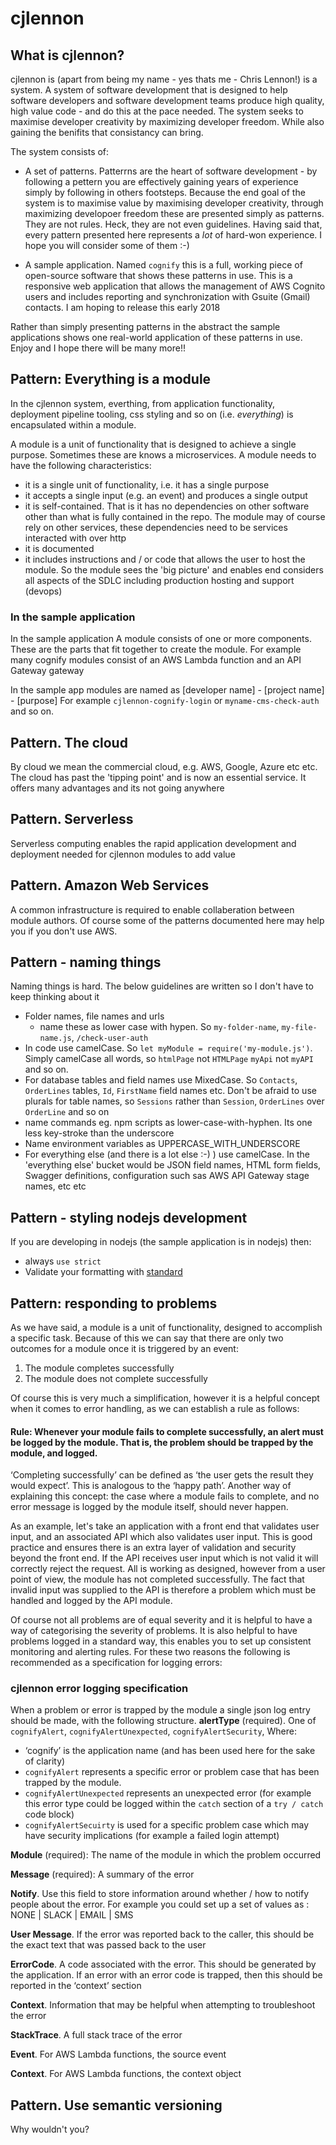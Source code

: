# cjlennon

## What is cjlennon?

cjlennon is (apart from being my name - yes thats me - Chris Lennon!) is a system.  A system of software development that is designed to help software developers and software development teams produce high quality, high value code - and do this at the pace needed.  The system seeks to maximise developer creativity by maximizing developer freedom.  While also gaining the benifits that consistancy can bring.

The system consists of:

- A set of patterns.  Patterrns are the heart of software development - by following a pettern you are effectively gaining years of experience simply by following in others footsteps.  Because the end goal of the system is to maximise value by maximising developer creativity, through maximizing developoer freedom these are presented simply as patterns. They are not rules. Heck, they are not even guidelines.  Having said that, every pattern presented here represents a _lot_ of hard-won experience.  I hope you will consider some of them :-)

- A sample application.  Named `cognify` this is a full, working piece of open-source software that shows these patterns in use.  This is a responsive web application that allows the management of AWS Cognito users and includes reporting and synchronization with Gsuite (Gmail) contacts.  I am hoping to release this early 2018

Rather than simply presenting patterns in the abstract the sample applications shows one real-world application of these patterns in use.  Enjoy and I hope there will be many more!!

## Pattern: Everything is a module

In the cjlennon system, everthing, from application functionality, deployment pipeline tooling, css styling and so on (i.e. _everything_) is encapsulated within a module.

A module is a unit of functionality that is designed to achieve a single purpose. Sometimes these are knows a microservices.  A module needs to have the following characteristics:

- it is a single unit of functionality, i.e. it has a single purpose
- it accepts a single input (e.g. an event) and produces a single output
- it is self-contained.  That is it has no dependencies on other software other than what is fully contained in the repo.  The module may of course rely on other services, these dependencies need to be services interacted with over http
- it is documented
- it includes instructions and / or code that allows the user to host the module.  So the module sees the 'big picture' and enables end considers all aspects of the SDLC including production hosting and support (devops)

### In the sample application

In the sample application A module consists of one or more components.  These are the parts that fit together to create the module.  For example many cognify modules consist of an AWS Lambda function and an API Gateway gateway

In the sample app modules are named as [developer name] - [project name] - [purpose]  For example `cjlennon-cognify-login` or `myname-cms-check-auth` and so on. 

## Pattern.  The cloud

By cloud we mean the commercial cloud, e.g. AWS, Google, Azure etc etc.  The cloud has past the 'tipping point' and is now an essential service.  It offers many advantages and its not going anywhere

## Pattern.  Serverless

Serverless computing enables the rapid application development and deployment needed for cjlennon modules to add value

## Pattern. Amazon Web Services

A common infrastructure is required to enable collaberation between module authors. Of course some of the patterns documented here may help you if you don't use AWS.

## Pattern - naming things

Naming things is hard.  The below guidelines are written so I don't have to keep thinking about it

- Folder names, file names and urls
  - name these as lower case with hypen.  So `my-folder-name`, `my-file-name.js`, `/check-user-auth`
- In code use camelCase.  So `let myModule = require('my-module.js')`.  Simply camelCase all words, so `htmlPage` not `HTMLPage` `myApi` not `myAPI` and so on.
- For database tables and field names use MixedCase.  So `Contacts`, `OrderLines` tables, `Id`, `FirstName` field names etc.  Don't be afraid to use plurals for table names, so `Sessions` rather than `Session`, `OrderLines` over `OrderLine` and so on
- name commands eg. npm scripts as lower-case-with-hyphen.   Its one less key-stroke than the underscore
- Name environment variables as UPPERCASE_WITH_UNDERSCORE
- For everything else (and there is a lot else :-) )  use camelCase.  In the 'everything else' bucket would be JSON field names, HTML form fields, Swagger definitions, configuration such sas AWS API Gateway stage names, etc etc

## Pattern - styling nodejs development

If you are developing in nodejs (the sample application is in nodejs) then:
- always `use strict`
- Validate your formatting with [standard](https://github.com/standard/standard)

## Pattern: responding to problems

As we have said, a module is a unit of functionality, designed to accomplish a specific task.  Because of this we can say that there are only two outcomes for a module once it is triggered by an event:

1.	 The module completes successfully
2.	The module does not complete successfully

Of course this is very much a simplification, however it is a helpful concept when it comes to error handling, as we can establish a rule as follows:

#### Rule:  Whenever your module fails to complete successfully, an alert must be logged by the module.  That is, the problem should be trapped by the module, and logged.

‘Completing successfully’ can be defined as ‘the user gets the result they would expect’.  This is analogous to the ‘happy path’.  Another way of explaining this concept:  the case where a module fails to complete, and no error message is logged by the module itself, should never happen.

As an example, let's take an application with a front end that validates user input, and an associated API which also validates user input.  This is good practice and ensures there is an extra layer of validation and security beyond the front end.  If the API receives user input which is not valid it will correctly reject the request.  All is working as designed, however from a user point of view, the module has not completed successfully.  The fact that invalid input was supplied to the API is therefore a problem which must be handled and logged by the API module.

Of course not all problems are of equal severity and it is helpful to have a way of categorising the severity of problems.  It is also helpful to have problems logged in a standard way, this enables you to set up consistent monitoring and alerting rules.  For these two reasons the following is recommended as a specification for logging errors:

### cjlennon error logging specification

When a problem or error is trapped by the module a single json log entry should be made, with the following structure.
**alertType**  (required).  One of `cognifyAlert`, `cognifyAlertUnexpected`, `cognifyAlertSecurity`,
Where:
-  ‘cognify’ is the application name (and has been used here for the sake of clarity)
 -  `cognifyAlert` represents a specific error or problem case that has been trapped by the module.  
-  `cognifyAlertUnexpected` represents an unexpected error (for example this error type could be logged within the `catch` section of a `try / catch` code block)
-  `cognifyAlertSecuirty` is used for a specific problem case which may have security implications (for example a failed login attempt)

**Module** (required):  The name of the module in which the problem occurred

**Message** (required):  A summary of the error

**Notify**.  Use this field to store information around whether / how to notify people about the error.  For example you could set up a set of values as : NONE | SLACK | EMAIL | SMS

**User Message**.  If the error was reported back to the caller, this should be the exact text that was passed back to the user

**ErrorCode**.  A code associated with the error.  This should be generated by the application.  If an error with an error code is trapped, then this should be reported in the ‘context’ section

**Context**.  Information that may be helpful when attempting to troubleshoot the error

**StackTrace**.  A full stack trace of the error

**Event**.  For AWS Lambda functions, the source event

**Context**.  For AWS Lambda functions, the context object

## Pattern.  Use semantic versioning

Why wouldn't you?
